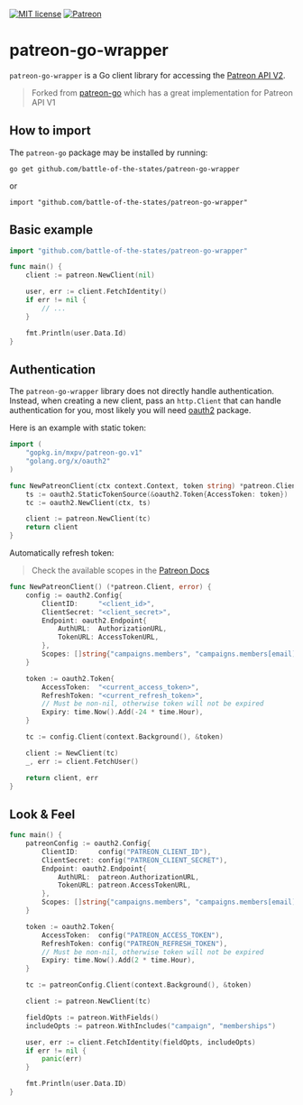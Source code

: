<!-- [![GoDoc](https://godoc.org/github.com/mxpv/patreon-go?status.svg)](https://godoc.org/github.com/mxpv/patreon-go/) -->

[![MIT license](https://img.shields.io/badge/license-MIT-blue.svg)](./LICENSE)
[![Patreon](https://img.shields.io/badge/support-patreon-E6461A.svg)](https://www.patreon.com/austinhub)

# patreon-go-wrapper

`patreon-go-wrapper` is a Go client library for accessing the [Patreon API V2](https://docs.patreon.com/#api).

> Forked from [patreon-go](https://github.com/mxpv/patreon-go) which has a great implementation for Patreon API V1

## How to import

The `patreon-go` package may be installed by running:

```
go get github.com/battle-of-the-states/patreon-go-wrapper
```

or

```
import "github.com/battle-of-the-states/patreon-go-wrapper"
```

## Basic example

```go
import "github.com/battle-of-the-states/patreon-go-wrapper"

func main() {
	client := patreon.NewClient(nil)

	user, err := client.FetchIdentity()
	if err != nil {
		// ...
	}

	fmt.Println(user.Data.Id)
}
```

## Authentication

The `patreon-go-wrapper` library does not directly handle authentication. Instead, when creating a new client, pass an `http.Client` that can handle authentication for you, most likely you will need [oauth2](https://github.com/golang/oauth2) package.

Here is an example with static token:

```go
import (
	"gopkg.in/mxpv/patreon-go.v1"
	"golang.org/x/oauth2"
)

func NewPatreonClient(ctx context.Context, token string) *patreon.Client {
	ts := oauth2.StaticTokenSource(&oauth2.Token{AccessToken: token})
	tc := oauth2.NewClient(ctx, ts)

	client := patreon.NewClient(tc)
	return client
}
```

Automatically refresh token:

> Check the available scopes in the [Patreon Docs](https://docs.patreon.com/#note-to-those-with-v1-tokens)

```go
func NewPatreonClient() (*patreon.Client, error) {
	config := oauth2.Config{
		ClientID:     "<client_id>",
		ClientSecret: "<client_secret>",
		Endpoint: oauth2.Endpoint{
			AuthURL:  AuthorizationURL,
			TokenURL: AccessTokenURL,
		},
		Scopes: []string{"campaigns.members", "campaigns.members[email]", "campaigns.members.address", "campaigns", "identity.memberships", "identity", "identity[email]"},
	}

	token := oauth2.Token{
		AccessToken:  "<current_access_token>",
		RefreshToken: "<current_refresh_token>",
		// Must be non-nil, otherwise token will not be expired
		Expiry: time.Now().Add(-24 * time.Hour),
	}

	tc := config.Client(context.Background(), &token)

	client := NewClient(tc)
	_, err := client.FetchUser()

	return client, err
}
```

## Look & Feel

```go
func main() {
	patreonConfig := oauth2.Config{
		ClientID:     config("PATREON_CLIENT_ID"),
		ClientSecret: config("PATREON_CLIENT_SECRET"),
		Endpoint: oauth2.Endpoint{
			AuthURL:  patreon.AuthorizationURL,
			TokenURL: patreon.AccessTokenURL,
		},
		Scopes: []string{"campaigns.members", "campaigns.members[email]", "campaigns.members.address", "campaigns", "identity.memberships", "identity", "identity[email]"},
	}

	token := oauth2.Token{
		AccessToken:  config("PATREON_ACCESS_TOKEN"),
		RefreshToken: config("PATREON_REFRESH_TOKEN"),
		// Must be non-nil, otherwise token will not be expired
		Expiry: time.Now().Add(2 * time.Hour),
	}

	tc := patreonConfig.Client(context.Background(), &token)

	client := patreon.NewClient(tc)

	fieldOpts := patreon.WithFields()
	includeOpts := patreon.WithIncludes("campaign", "memberships")

	user, err := client.FetchIdentity(fieldOpts, includeOpts)
	if err != nil {
		panic(err)
	}

	fmt.Println(user.Data.ID)
}
```
